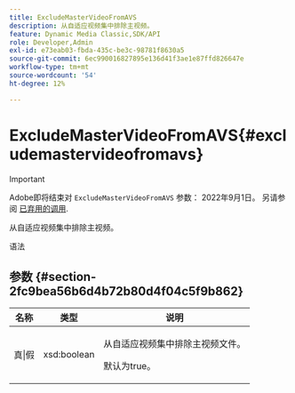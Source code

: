 ```yaml
---
title: ExcludeMasterVideoFromAVS
description: 从自适应视频集中排除主视频。
feature: Dynamic Media Classic,SDK/API
role: Developer,Admin
exl-id: e73eab03-fbda-435c-be3c-98781f8630a5
source-git-commit: 6ec990016827895e136d41f3ae1e87ffd826647e
workflow-type: tm+mt
source-wordcount: '54'
ht-degree: 12%

---
```


# ExcludeMasterVideoFromAVS{#excludemastervideofromavs}

>[!IMPORTANT]
>
>Adobe即将结束对 `ExcludeMasterVideoFromAVS` 参数： 2022年9月1日。 另请参阅 [已弃用的调用](/help/aem-ips-api/c-deprecated-calls.md).

从自适应视频集中排除主视频。

<!-- REMOVE TOPIC MAY 2022 AS PER CQDOC-19165 AND REMOVED FROM TOC -->

语法

## 参数 {#section-2fc9bea56b6d4b72b80d4f04c5f9b862}

<table id="table_04100BB8ABD84EF68B0A7CE3AD946414"> 
 <thead> 
  <tr> 
   <th colname="col1" class="entry"> 名称 </th> 
   <th colname="col2" class="entry"> 类型 </th> 
   <th colname="col3" class="entry"> 说明 </th> 
  </tr> 
 </thead>
 <tbody> 
  <tr> 
   <td colname="col1"> <span class="codeph"> 真|假</span> </td> 
   <td colname="col2"> <span class="codeph"> xsd:boolean</span> </td> 
   <td colname="col3"> <p>从自适应视频集中排除主视频文件。 </p> <p>默认为true。 </p> </td> 
  </tr> 
 </tbody> 
</table>

